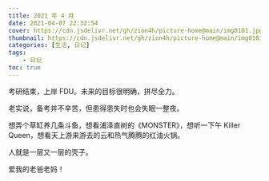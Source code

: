 ```yaml
---
title: 2021 年 4 月
date: 2021-04-07 22:32:54 
cover: https://cdn.jsdelivr.net/gh/zion4h/picture-home@main/img0101.jpg
thumbnail: https://cdn.jsdelivr.net/gh/zion4h/picture-home@main/img0101.jpg
categories: [生活, 日记]
tags:
    - 日记
toc: true
---
```

考研结束，上岸 FDU。未来的目标很明确，拼尽全力。
<!-- more -->

老实说，备考并不辛苦，但患得患失时也会失眠一整夜。

想弄个草缸养几条斗鱼，想看浦泽直树的《MONSTER》，想听一下午 Killer Queen，想看天上游来游去的云和热气腾腾的红油火锅。

人就是一层又一层的壳子。

爱我的老爸老妈！
